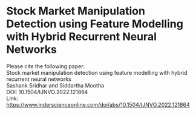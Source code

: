 # Stock Market Manipulation Detection using Feature Modelling with Hybrid Recurrent Neural Networks
Please cite the following paper: <br/>
Stock market manipulation detection using feature modelling with hybrid recurrent neural networks <br/>
Sashank Sridhar and Siddartha Mootha<br/>
DOI: 10.1504/IJNVO.2022.121864 <br/>
Link: https://www.inderscienceonline.com/doi/abs/10.1504/IJNVO.2022.121864
